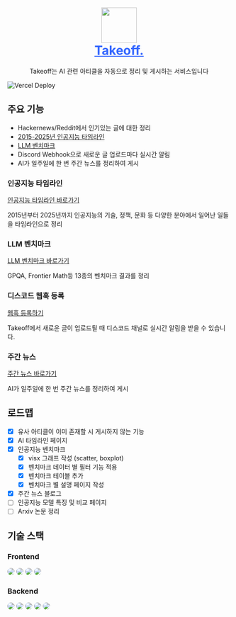 <h1 align="center" style="border-bottom: none">
    <div>
        <a style="color:#36f" href="https://ai-takeoff.dev">
            <img src="/frontend/app/favicon.ico" width="80">
            <br>
            Takeoff.
        </a>
    </div>
</h1>

<p align='center'>
Takeoff는 AI 관련 아티클을 자동으로 정리 및 게시하는 서비스입니다
<p>

![Vercel Deploy](https://deploy-badge.vercel.app/vercel/takeoff)

## 주요 기능
- Hackernews/Reddit에서 인기있는 글에 대한 정리
- [2015-2025년 인공지능 타임라인](https://ai-takeoff.dev/timeline)
- [LLM 벤치마크](https://ai-takeoff.dev/benchmarking)
- Discord Webhook으로 새로운 글 업로드마다 실시간 알림
- AI가 일주일에 한 번 주간 뉴스를 정리하여 게시

### 인공지능 타임라인
[인공지능 타임라인 바로가기](https://ai-takeoff.dev/timeline)

2015년부터 2025년까지 인공지능의 기술, 정책, 문화 등 다양한 분야에서 일어난 일들을 타임라인으로 정리

### LLM 벤치마크
[LLM 벤치마크 바로가기](https://ai-takeoff.dev/benchmarking)

GPQA, Frontier Math등 13종의 벤치마크 결과를 정리

### 디스코드 웹훅 등록
[웹훅 등록하기](https://ai-takeoff.dev/webhook)

Takeoff에서 새로운 글이 업로드될 때 디스코드 채널로 실시간 알림을 받을 수 있습니다.

### 주간 뉴스
[주간 뉴스 바로가기](https://ai-takeoff.dev/weeklynews)

AI가 일주일에 한 번 주간 뉴스를 정리하여 게시

## 로드맵
- [x] 유사 아티클이 이미 존재할 시 게시하지 않는 기능
- [x] AI 타임라인 페이지
- [x] 인공지능 벤치마크
    - [x] visx 그래프 작성 (scatter, boxplot)
    - [x] 벤치마크 데이터 별 필터 기능 적용
    - [x] 벤치마크 테이블 추가
    - [x] 벤치마크 별 설명 페이지 작성
- [x] 주간 뉴스 블로그
- [ ] 인공지능 모델 특징 및 비교 페이지
- [ ] Arxiv 논문 정리

## 기술 스택
### Frontend
<img src="https://img.shields.io/badge/nextjs-000000?style=for-the-badge&logo=nextdotjs&logoColor=white" style="border-radius:10px"> <img src="https://img.shields.io/badge/vercel-000000?style=for-the-badge&logo=vercel&logoColor=white" style="border-radius:10px"> <img src="https://img.shields.io/badge/visx-FF1231?style=for-the-badge&logo=visx&logoColor=white" style="border-radius:10px"> <img src="https://img.shields.io/badge/d3-F9A03C?style=for-the-badge&logo=d3&logoColor=white" style="border-radius:10px">

### Backend
<img src="https://img.shields.io/badge/langchain-1C3C3C?style=for-the-badge&logo=langchain&logoColor=white" style="border-radius:10px"> <img src="https://img.shields.io/badge/sqlite-003B57?style=for-the-badge&logo=sqlite&logoColor=white" style="border-radius:10px"> <img src="https://img.shields.io/badge/cloudflare-F38020?style=for-the-badge&logo=cloudflare&logoColor=white" style="border-radius:10px"> <img src="https://img.shields.io/badge/drizzleorm-C5F74F?style=for-the-badge&logo=drizzle&logoColor=black" style="border-radius:10px"> <img src="https://img.shields.io/badge/vitest-6E9F18?style=for-the-badge&logo=vitest&logoColor=white" style="border-radius:10px">
